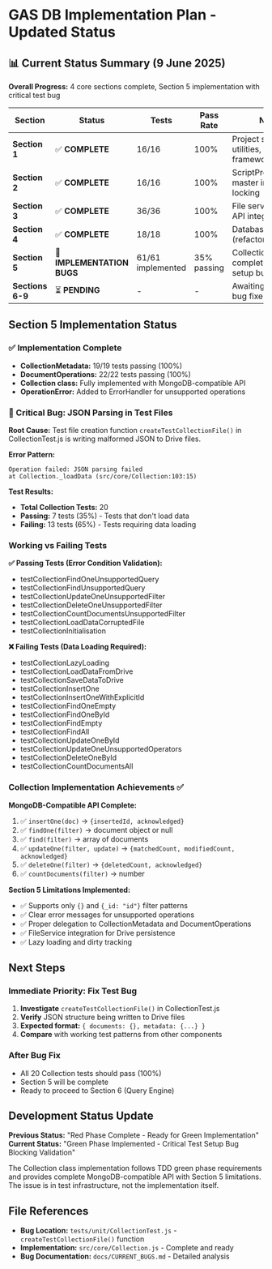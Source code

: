 # GAS DB Implementation Plan - Updated Status

## 📊 Current Status Summary (9 June 2025)

**Overall Progress:** 4 core sections complete, Section 5 implementation with critical test bug

| Section | Status | Tests | Pass Rate | Notes |
|---------|--------|-------|-----------|--------|
| **Section 1** | ✅ **COMPLETE** | 16/16 | 100% | Project setup, utilities, test framework |
| **Section 2** | ✅ **COMPLETE** | 16/16 | 100% | ScriptProperties master index, locking |
| **Section 3** | ✅ **COMPLETE** | 36/36 | 100% | File service, Drive API integration |
| **Section 4** | ✅ **COMPLETE** | 18/18 | 100% | Database/Collection (refactored) |
| **Section 5** | 🐛 **IMPLEMENTATION BUGS** | 61/61 implemented | 35% passing | Collection class complete but test setup bug |
| **Sections 6-9** | ⏳ **PENDING** | - | - | Awaiting Section 5 bug fixes |

## Section 5 Implementation Status

### ✅ Implementation Complete
- **CollectionMetadata:** 19/19 tests passing (100%)
- **DocumentOperations:** 22/22 tests passing (100%)  
- **Collection class:** Fully implemented with MongoDB-compatible API
- **OperationError:** Added to ErrorHandler for unsupported operations

### 🐛 Critical Bug: JSON Parsing in Test Files

**Root Cause:** Test file creation function `createTestCollectionFile()` in CollectionTest.js is writing malformed JSON to Drive files.

**Error Pattern:**
```
Operation failed: JSON parsing failed
at Collection._loadData (src/core/Collection:103:15)
```

**Test Results:**
- **Total Collection Tests:** 20
- **Passing:** 7 tests (35%) - Tests that don't load data
- **Failing:** 13 tests (65%) - Tests requiring data loading

### Working vs Failing Tests

**✅ Passing Tests (Error Condition Validation):**
- testCollectionFindOneUnsupportedQuery
- testCollectionFindUnsupportedQuery
- testCollectionUpdateOneUnsupportedFilter
- testCollectionDeleteOneUnsupportedFilter
- testCollectionCountDocumentsUnsupportedFilter
- testCollectionLoadDataCorruptedFile
- testCollectionInitialisation

**❌ Failing Tests (Data Loading Required):**
- testCollectionLazyLoading
- testCollectionLoadDataFromDrive
- testCollectionSaveDataToDrive
- testCollectionInsertOne
- testCollectionInsertOneWithExplicitId
- testCollectionFindOneEmpty
- testCollectionFindOneById
- testCollectionFindEmpty
- testCollectionFindAll
- testCollectionUpdateOneById
- testCollectionUpdateOneUnsupportedOperators
- testCollectionDeleteOneById
- testCollectionCountDocumentsAll

### Collection Implementation Achievements ✅

**MongoDB-Compatible API Complete:**
1. ✅ `insertOne(doc)` → `{insertedId, acknowledged}`
2. ✅ `findOne(filter)` → document object or null
3. ✅ `find(filter)` → array of documents
4. ✅ `updateOne(filter, update)` → `{matchedCount, modifiedCount, acknowledged}`
5. ✅ `deleteOne(filter)` → `{deletedCount, acknowledged}`
6. ✅ `countDocuments(filter)` → number

**Section 5 Limitations Implemented:**
- ✅ Supports only `{}` and `{_id: "id"}` filter patterns
- ✅ Clear error messages for unsupported operations
- ✅ Proper delegation to CollectionMetadata and DocumentOperations
- ✅ FileService integration for Drive persistence
- ✅ Lazy loading and dirty tracking

## Next Steps

### Immediate Priority: Fix Test Bug
1. **Investigate** `createTestCollectionFile()` in CollectionTest.js
2. **Verify** JSON structure being written to Drive files
3. **Expected format:** `{ documents: {}, metadata: {...} }`
4. **Compare** with working test patterns from other components

### After Bug Fix
- All 20 Collection tests should pass (100%)
- Section 5 will be complete
- Ready to proceed to Section 6 (Query Engine)

## Development Status Update

**Previous Status:** "Red Phase Complete - Ready for Green Implementation"
**Current Status:** "Green Phase Implemented - Critical Test Setup Bug Blocking Validation"

The Collection class implementation follows TDD green phase requirements and provides complete MongoDB-compatible API with Section 5 limitations. The issue is in test infrastructure, not the implementation itself.

## File References

- **Bug Location:** `tests/unit/CollectionTest.js` - `createTestCollectionFile()` function
- **Implementation:** `src/core/Collection.js` - Complete and ready
- **Bug Documentation:** `docs/CURRENT_BUGS.md` - Detailed analysis
